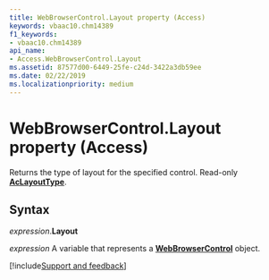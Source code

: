 ```yaml
---
title: WebBrowserControl.Layout property (Access)
keywords: vbaac10.chm14389
f1_keywords:
- vbaac10.chm14389
api_name:
- Access.WebBrowserControl.Layout
ms.assetid: 87577d00-6449-25fe-c24d-3422a3db59ee
ms.date: 02/22/2019
ms.localizationpriority: medium
---
```



# WebBrowserControl.Layout property (Access)

Returns the type of layout for the specified control. Read-only **[AcLayoutType](Access.AcLayoutType.md)**.


## Syntax

_expression_.**Layout**

_expression_ A variable that represents a **[WebBrowserControl](Access.WebBrowserControl.md)** object.




[!include[Support and feedback](~/includes/feedback-boilerplate.md)]